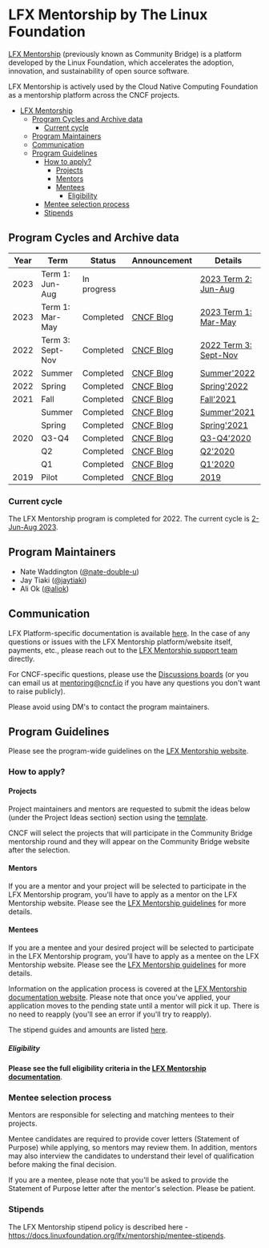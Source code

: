 # LFX Mentorship by The Linux Foundation

[LFX Mentorship](https://lfx.linuxfoundation.org/tools/mentorship/) (previously known as Community Bridge) is a platform developed by the Linux Foundation, which accelerates the adoption, innovation, and sustainability of open source software.

LFX Mentorship is actively used by the Cloud Native Computing Foundation as a mentorship platform across the CNCF projects.

- [LFX Mentorship](#lfx-mentorship)
  - [Program Cycles and Archive data](#program-cycles-and-archive-data)
    - [Current cycle](#current-cycle)
  - [Program Maintainers](#program-maintainers)
  - [Communication](#communication)
  - [Program Guidelines](#program-guidelines)
    - [How to apply?](#how-to-apply)
      - [Projects](#projects)
      - [Mentors](#mentors)
      - [Mentees](#mentees)
        - [Eligibility](#eligibility)
    - [Mentee selection process](#mentee-selection-process)
    - [Stipends](#stipends)

## Program Cycles and Archive data

| Year | Term             | Status      | Announcement                                                                                                                                                         | Details                                             |
| ---- |------------------|-------------| -------------------------------------------------------------------------------------------------------------------------------------------------------------------- |-----------------------------------------------------|
| 2023 | Term 1: Jun-Aug  | In progress |                                                                                                                                                                      | [2023 Term 2: Jun-Aug](2023/02-Jun-Aug/README.md)   |
| 2023 | Term 1: Mar-May  | Completed   | [CNCF Blog](https://www.cncf.io/blog/2023/06/09/congratulations-to-57-cncf-term-1-lfx-program-mentees/)                                                              | [2023 Term 1: Mar-May](2023/01-Mar-May/README.md)   |
| 2022 | Term 3: Sept-Nov | Completed   | [CNCF Blog](https://www.cncf.io/blog/2022/12/08/congratulations-to-24-cncf-fall-term-lfx-program-mentees/)                                                           | [2022 Term 3: Sept-Nov](2022/03-Sept-Nov/README.md) |
| 2022 | Summer           | Completed   | [CNCF Blog](https://www.cncf.io/blog/2022/10/03/congratulations-to-the-27-summer-lfx-program-cncf-interns/)                                                          | [Summer'2022](2022/02-Summer/README.md)             |
| 2022 | Spring           | Completed   | [CNCF Blog](https://www.cncf.io/blog/2022/07/07/cncf-congratulates-36-successful-interns-with-spring-term-lfx-program/)                                              | [Spring'2022](2022/01-Spring/README.md)             |
| 2021 | Fall             | Completed   | [CNCF Blog](https://www.cncf.io/blog/2021/08/16/cncf-lfx-projects-are-open-for-fall-2021-apply-by-august-22nd)                                                       | [Fall'2021](2021/03-Fall/README.md)                 |
|      | Summer           | Completed   | [CNCF Blog](https://www.cncf.io/blog/2021/05/04/cncf-lfx-projects-are-open-for-summer-2021-apply-by-may-17th)                                                        | [Summer'2021](2021/02-Summer/README.md)             |
|      | Spring           | Completed   | [CNCF Blog](https://www.cncf.io/blog/2021/02/03/cncf-lfx-projects-are-open-for-spring-term-2021-apply-now-for-a-mentorship-opportunity/)                             | [Spring'2021](2021/01-Spring/README.md)             |
| 2020 | Q3-Q4            | Completed   | [CNCF Blog](https://www.cncf.io/blog/2020/09/04/cncf-will-participate-in-communitybridge-mentorships-for-q3-and-q4-2020/)                                            | [Q3-Q4'2020](2020/q3-q4/README.md)                  |
|      | Q2               | Completed   | [CNCF Blog](https://www.cncf.io/blog/2020/08/13/21-cncf-interns-graduate-from-the-q2-2020-linux-foundation-communitybridge-program/)                                 | [Q2'2020](2020/q2/README.md)                        |
|      | Q1               | Completed   | [CNCF Blog](https://www.cncf.io/blog/2020/04/15/seven-cncf-interns-graduate-from-the-2020-linux-foundation-communitybridge-program/)                                 | [Q1'2020](2020/q1/README.md)                        |
| 2019 | Pilot            | Completed   | [CNCF Blog](https://www.cncf.io/blog/2019/08/22/cncf-hosts-three-student-internships-for-kubernetes-and-coredns-projects-through-linux-foundations-communitybridge/) | [2019](2019/README.md)                              |

### Current cycle

The LFX Mentorship program is completed for 2022. The current cycle is [2-Jun-Aug 2023](2023/02-Jun-Aug/README.md).

## Program Maintainers

- Nate Waddington ([@nate-double-u](https://github.com/nate-double-u))
- Jay Tiaki ([@jaytiaki](https://github.com/jaytiaki))
- Ali Ok ([@aliok](https://github.com/aliok))

## Communication

LFX Platform-specific documentation is available [here](https://docs.linuxfoundation.org/lfx/mentorship). In the case of any questions or issues with the LFX Mentorship platform/website itself, payments, etc., please reach out to the [LFX Mentorship support team](https://support.linuxfoundation.org/) directly.

For CNCF-specific questions, please use the [Discussions boards](https://github.com/cncf/mentoring/discussions) (or you can email us at mentoring@cncf.io if you have any questions you don't want to raise publicly).

Please avoid using DM's to contact the program maintainers.

## Program Guidelines

Please see the program-wide guidelines on the [LFX Mentorship website](https://docs.linuxfoundation.org/lfx/mentorship).

### How to apply?

#### Projects

Project maintainers and mentors are requested to submit the ideas below (under the Project Ideas section) section using the [template](/PROJECT_IDEA_TEMPLATE.md).

CNCF will select the projects that will participate in the Community Bridge mentorship round and they will appear on the Community Bridge website after the selection.

#### Mentors

If you are a mentor and your project will be selected to participate in the LFX Mentorship program, you'll have to apply as a mentor on the LFX Mentorship website. Please see the [LFX Mentorship guidelines](https://docs.linuxfoundation.org/lfx/mentorship/mentor-guide) for more details.

#### Mentees

If you are a mentee and your desired project will be selected to participate in the LFX Mentorship program, you'll have to apply as a mentee on the LFX Mentorship website. Please see the [LFX Mentorship guidelines](https://docs.linuxfoundation.org/lfx/mentorship/mentee-guide) for more details.

Information on the application process is covered at the [LFX Mentorship documentation website](https://docs.linuxfoundation.org/lfx/mentorship/mentees/apply-to-a-project). Please note that once you've applied, your application moves to the pending state until a mentor will pick it up. There is no need to reapply (you'll see an error if you'll try to reapply).

The stipend guides and amounts are listed [here](https://docs.linuxfoundation.org/lfx/mentorship/mentee-stipends).

##### Eligibility

**Please see the full eligibility criteria in the [LFX Mentorship documentation](https://docs.linuxfoundation.org/lfx/mentorship/mentees)**.

### Mentee selection process

Mentors are responsible for selecting and matching mentees to their projects.

Mentee candidates are required to provide cover letters (Statement of Purpose) while applying, so mentors may review them. In addition, mentors may also interview the candidates to understand their level of qualification before making the final decision.

If you are a mentee, please note that you'll be asked to provide the Statement of Purpose letter after the mentor's selection. Please be patient.

### Stipends

The LFX Mentorship stipend policy is described here - <https://docs.linuxfoundation.org/lfx/mentorship/mentee-stipends>.
